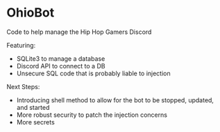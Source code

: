 # OhioBot
Code to help manage the Hip Hop Gamers Discord

Featuring:
* SQLite3 to manage a database
* Discord API to connect to a DB
* Unsecure SQL code that is probably liable to injection

Next Steps:
* Introducing shell method to allow for the bot to be stopped, updated, and started
* More robust security to patch the injection concerns
* More secrets
